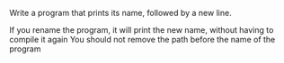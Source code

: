 Write a program that prints its name, followed by a new line.

If you rename the program, it will print the new name, without having to compile it again
You should not remove the path before the name of the program

